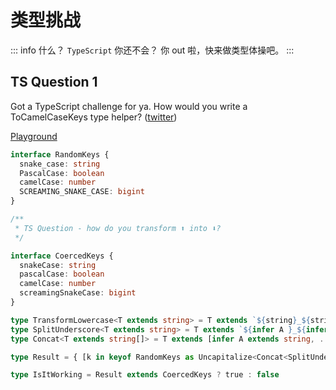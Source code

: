 # 类型挑战


::: info
什么？ `TypeScript` 你还不会？ 你 out 啦，快来做类型体操吧。 
:::


## TS Question 1

Got a TypeScript challenge for ya. How would you write a ToCamelCaseKeys type helper? ([twitter](https://twitter.com/mattpocockuk/status/1548954573120880640?s=21&t=XN8EQozdsUZy-tN9StlLLQ))

[Playground](https://www.typescriptlang.org/play?#code/JYOwLgpgTgZghgYwgAgEpxAEwPYFsDSEAngM7IDeAUMjciSHANYQD6CcJEAXHWFKAHMA3NVoAFDuwA2AYQ7dkAI2zYpEDCNrJ2uCLPk8QAV1yLom2gGUZqAKIBBALIBJAHIBxFpdf38tljL2lrY8isACoGAiAL6UlAD0AFSJ1InIACqWyACKRhAkYMDYIMgAtMgAFtgA7sg4yETYRsh8GCQw2FC4yIBg1IDwf8iR2MiA4NR9APyp8XGR0PBIyDLY0EiYhKQUojT0TBBynDwF-CDCW8gADpJw+gdKKmoaZzp6+wrGpuZnJAhQ6riClgYzFeoXCkRicSAA)

```TypeScript
interface RandomKeys {
  snake_case: string
  PascalCase: boolean
  camelCase: number
  SCREAMING_SNAKE_CASE: bigint
}

/**
 * TS Question - how do you transform ⬆️ into ⬇️?
 */

interface CoercedKeys {
  snakeCase: string
  pascalCase: boolean
  camelCase: number
  screamingSnakeCase: bigint
}

type TransformLowercase<T extends string> = T extends `${string}_${string}` ? Lowercase<T> : T
type SplitUnderscore<T extends string> = T extends `${infer A }_${infer B }` ? [A, ...SplitUnderscore<B>] : [T]
type Concat<T extends string[]> = T extends [infer A extends string, ...infer Rest extends string[]]  ? `${Capitalize<A>}${Concat<Rest>}` : ''

type Result = { [k in keyof RandomKeys as Uncapitalize<Concat<SplitUnderscore<TransformLowercase<k>>>>]: RandomKeys[k] }

type IsItWorking = Result extends CoercedKeys ? true : false
```

